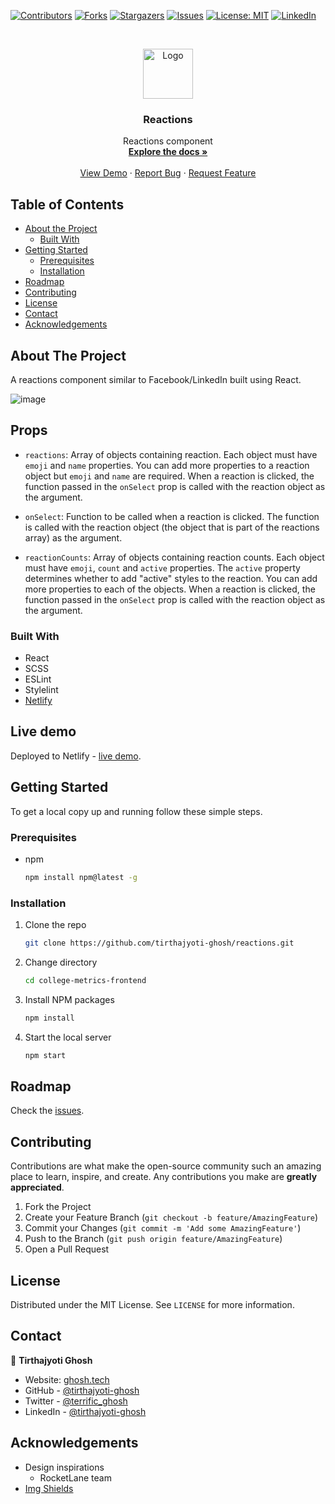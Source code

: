 [![Contributors][contributors-shield]][contributors-url]
[![Forks][forks-shield]][forks-url]
[![Stargazers][stars-shield]][stars-url]
[![Issues][issues-shield]][issues-url]
[![License: MIT][license-shield]][license-url]
[![LinkedIn][linkedin-shield]][linkedin-url]



<!-- PROJECT LOGO -->
<br />
<p align="center">
  <a href="https://github.com/tirthajyoti-ghosh/reactions">
    <img src="https://user-images.githubusercontent.com/57726348/142759510-233011e7-8c08-4081-91f3-bd28bf102d2f.png" alt="Logo" width="80" height="80">
  </a>

  <h3 align="center">Reactions</h3>

  <p align="center">
    Reactions component
    <br />
    <a href="https://github.com/tirthajyoti-ghosh/reactions"><strong>Explore the docs »</strong></a>
    <br />
    <br />
    <a href="https://ghosh-reactions.netlify.app/">View Demo</a>
    ·
    <a href="https://github.com/tirthajyoti-ghosh/reactions/issues">Report Bug</a>
    ·
    <a href="https://github.com/tirthajyoti-ghosh/reactions/issues">Request Feature</a>
  </p>
</p>

<!-- TABLE OF CONTENTS -->
## Table of Contents

* [About the Project](#about-the-project)
  * [Built With](#built-with)
* [Getting Started](#getting-started)
  * [Prerequisites](#prerequisites)
  * [Installation](#installation)
* [Roadmap](#roadmap)
* [Contributing](#contributing)
* [License](#license)
* [Contact](#contact)
* [Acknowledgements](#acknowledgements)

<!-- ABOUT THE PROJECT -->
## About The Project

A reactions component similar to Facebook/LinkedIn built using React.

![image](https://user-images.githubusercontent.com/57726348/142758596-6e8f184b-1531-48b8-91b7-da0d9443865a.png)

## Props

* `reactions`: Array of objects containing reaction. Each object must have `emoji` and `name` properties. You can add more properties to a reaction object but `emoji` and `name` are required. When a reaction is clicked, the function passed in the `onSelect` prop is called with the reaction object as the argument.

* `onSelect`: Function to be called when a reaction is clicked. The function is called with the reaction object (the object that is part of the reactions array) as the argument.

* `reactionCounts`: Array of objects containing reaction counts. Each object must have `emoji`, `count` and `active` properties. The `active` property determines whether to add "active" styles to the reaction. You can add more properties to each of the objects. When a reaction is clicked, the function passed in the `onSelect` prop is called with the reaction object as the argument.

### Built With

* React
* SCSS
* ESLint
* Stylelint
* [Netlify](https://ghosh-reactions.netlify.app/)

## Live demo

Deployed to Netlify - [live demo](https://ghosh-reactions.netlify.app/).

<!-- GETTING STARTED -->
## Getting Started

To get a local copy up and running follow these simple steps.

### Prerequisites

* npm

    ```sh
    npm install npm@latest -g
    ```

### Installation

1. Clone the repo

    ```sh
    git clone https://github.com/tirthajyoti-ghosh/reactions.git
    ```

2. Change directory

    ```sh
    cd college-metrics-frontend
    ```

3. Install NPM packages

    ```sh
    npm install
    ```

4. Start the local server

    ```sh
    npm start
    ```

<!-- ROADMAP -->
## Roadmap

Check the [issues](https://github.com/tirthajyoti-ghosh/reactions/issues).

<!-- CONTRIBUTING -->
## Contributing

Contributions are what make the open-source community such an amazing place to learn, inspire, and create. Any contributions you make are **greatly appreciated**.

1. Fork the Project
2. Create your Feature Branch (`git checkout -b feature/AmazingFeature`)
3. Commit your Changes (`git commit -m 'Add some AmazingFeature'`)
4. Push to the Branch (`git push origin feature/AmazingFeature`)
5. Open a Pull Request

<!-- LICENSE -->
## License

Distributed under the MIT License. See `LICENSE` for more information.

<!-- CONTACT -->
## Contact

👤 **Tirthajyoti Ghosh**

- Website: [ghosh.tech](https://ghosh.tech)
- GitHub - [@tirthajyoti-ghosh](https://github.com/tirthajyoti-ghosh)
- Twitter - [@terrific_ghosh](https://twitter.com/terrific_ghosh)
- LinkedIn - [@tirthajyoti-ghosh](https://www.linkedin.com/in/tirthajyoti-ghosh/)

<!-- ACKNOWLEDGEMENTS -->
## Acknowledgements

* Design inspirations
  * RocketLane team
* [Img Shields](https://shields.io)

<!-- MARKDOWN LINKS & IMAGES -->
<!-- https://www.markdownguide.org/basic-syntax/#reference-style-links -->
[contributors-shield]: https://img.shields.io/github/contributors/tirthajyoti-ghosh/reactions.svg?style=flat-square
[contributors-url]: https://github.com/tirthajyoti-ghosh/reactions/graphs/contributors
[forks-shield]: https://img.shields.io/github/forks/tirthajyoti-ghosh/reactions.svg?style=flat-square
[forks-url]: https://github.com/tirthajyoti-ghosh/reactions/network/members
[stars-shield]: https://img.shields.io/github/stars/tirthajyoti-ghosh/reactions.svg?style=flat-square
[stars-url]: https://github.com/tirthajyoti-ghosh/reactions/stargazers
[issues-shield]: https://img.shields.io/github/issues/tirthajyoti-ghosh/reactions.svg?style=flat-square
[issues-url]: https://github.com/tirthajyoti-ghosh/reactions/issues
[license-shield]: https://img.shields.io/badge/License-MIT-yellow.svg
[license-url]: https://github.com/tirthajyoti-ghosh/reactions/blob/development/LICENSE
[linkedin-shield]: https://img.shields.io/badge/-LinkedIn-black.svg?style=flat-square&logo=linkedin&colorB=555
[linkedin-url]: https://www.linkedin.com/in/tirthajyoti-ghosh/